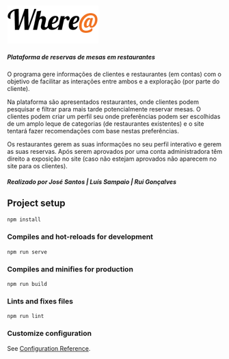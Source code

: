 ![WhereAt Logo](/src/assets/Logotipo_Where_Texto.png)

##### Plataforma de reservas de mesas em restaurantes
O programa gere informações de clientes e restaurantes (em contas) com o objetivo de facilitar as interações entre ambos e a exploração (por parte do cliente).

Na plataforma são apresentados restaurantes, onde clientes podem pesquisar e filtrar para mais tarde potencialmente reservar mesas. O clientes podem criar um perfil seu onde preferências podem ser escolhidas de um amplo leque de categorias (de restaurantes existentes) e o site tentará fazer recomendações com base nestas preferências.

Os restaurantes gerem as suas informações no seu perfil interativo e gerem as suas reservas. Após serem aprovados por uma conta administradora têm direito a exposição no site (caso não estejam aprovados não aparecem no site para os clientes).

##### Realizado por José Santos | Luís Sampaio | Rui Gonçalves

## Project setup
```
npm install
```

### Compiles and hot-reloads for development
```
npm run serve
```

### Compiles and minifies for production
```
npm run build
```

### Lints and fixes files
```
npm run lint
```

### Customize configuration
See [Configuration Reference](https://cli.vuejs.org/config/).
